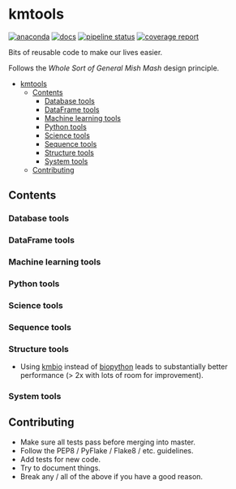 # kmtools

[![anaconda](https://img.shields.io/conda/dn/kimlab/kmtools.svg)](https://anaconda.org/kimlab/kmtools/)
[![docs](https://img.shields.io/badge/docs-v0.2.6-blue.svg?version=latest)](https://kimlab.gitlab.io/kmtools/v0.2.6/)
[![pipeline status](https://gitlab.com/kimlab/kmtools/badges/v0.2.6/pipeline.svg)](https://gitlab.com/kimlab/kmtools/commits/v0.2.6/)
[![coverage report](https://gitlab.com/kimlab/kmtools/badges/v0.2.6/coverage.svg)](https://kimlab.gitlab.io/kmtools/v0.2.6/htmlcov/)

Bits of reusable code to make our lives easier.

Follows the _Whole Sort of General Mish Mash_ design principle.

- [kmtools](#kmtools)
  - [Contents](#contents)
    - [Database tools](#database-tools)
    - [DataFrame tools](#dataframe-tools)
    - [Machine learning tools](#machine-learning-tools)
    - [Python tools](#python-tools)
    - [Science tools](#science-tools)
    - [Sequence tools](#sequence-tools)
    - [Structure tools](#structure-tools)
    - [System tools](#system-tools)
  - [Contributing](#contributing)

## Contents

### Database tools

### DataFrame tools

### Machine learning tools

### Python tools

### Science tools

### Sequence tools

### Structure tools

- Using [kmbio](https://github.com/kimlaborg/kmbio) instead of [biopython](https://github.com/biopython/biopython) leads to substantially better performance (> 2x with lots of room for improvement).

### System tools

## Contributing

- Make sure all tests pass before merging into master.
- Follow the PEP8 / PyFlake / Flake8 / etc. guidelines.
- Add tests for new code.
- Try to document things.
- Break any / all of the above if you have a good reason.
